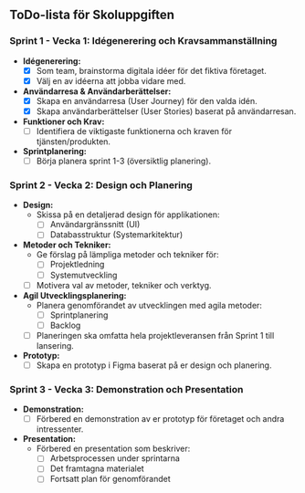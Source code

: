 ## ToDo-lista för Skoluppgiften

### Sprint 1 - Vecka 1: Idégenerering och Kravsammanställning

- **Idégenerering:**
    - [X] Som team, brainstorma digitala idéer för det fiktiva företaget.
    - [X] Välj en av idéerna att jobba vidare med.
- **Användarresa & Användarberättelser:**
    - [X] Skapa en användarresa (User Journey) för den valda idén.
    - [X] Skapa användarberättelser (User Stories) baserat på användarresan.
- **Funktioner och Krav:**
    - [ ] Identifiera de viktigaste funktionerna och kraven för tjänsten/produkten.
- **Sprintplanering:**
    - [ ] Börja planera sprint 1-3 (översiktlig planering).

### Sprint 2 - Vecka 2: Design och Planering

- **Design:**
    - Skissa på en detaljerad design för applikationen:
        - [ ] Användargränssnitt (UI)
        - [ ] Databasstruktur (Systemarkitektur)
- **Metoder och Tekniker:**
    - Ge förslag på lämpliga metoder och tekniker för:
        - [ ] Projektledning
        - [ ] Systemutveckling
    - [ ] Motivera val av metoder, tekniker och verktyg.
- **Agil Utvecklingsplanering:**
    - Planera genomförandet av utvecklingen med agila metoder:
        - [ ] Sprintplanering
        - [ ] Backlog
    - [ ] Planeringen ska omfatta hela projektleveransen från Sprint 1 till lansering.
- **Prototyp:**
    - [ ] Skapa en prototyp i Figma baserat på er design och planering.

### Sprint 3 - Vecka 3: Demonstration och Presentation

- **Demonstration:**
    - [ ] Förbered en demonstration av er prototyp för företaget och andra intressenter.
- **Presentation:**
    - Förbered en presentation som beskriver:
        - [ ] Arbetsprocessen under sprintarna
        - [ ] Det framtagna materialet
        - [ ] Fortsatt plan för genomförandet
